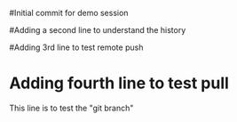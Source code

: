 #Initial commit for demo session


#Adding a second line to understand the history

#Adding 3rd line to test remote push


# Adding fourth line to test pull

This line is to test the "git branch"
